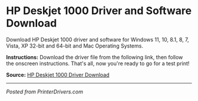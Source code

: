 # HP Deskjet 1000 Driver and Software Download

Download HP Deskjet 1000 driver and software for Windows 11, 10, 8.1, 8, 7, Vista, XP 32-bit and 64-bit and Mac Operating Systems.

**Instructions:** Download the driver file from the following link, then follow the onscreen instructions. That's all, now you're ready to go for a test print!

**Source:** [HP Deskjet 1000 Driver Download](https://printerdrivers.com/hp-deskjet-1000-driver/)

---
*Posted from PrinterDrivers.com*